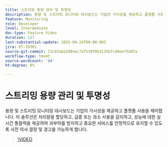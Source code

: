 ```yaml
---
title: 스트리밍 용량 관리 및 투명성
description: 용량 및 스트리밍 모니터링 대시보드는 기업의 가시성을 제공하고 플랫폼 사용을 제어합니다. 이 솔루션은 처리량을 할당하고, 급증 또는 과소 사용을 감지하고, 성능에 대한 실시간 통찰력을 제공하여 과부하를 방지하고 중요한 서비스를 안정적으로 유지할 수 있도록 사전 의사 결정 및 경고를 가능하게 합니다.
feature: Monitoring
role: Developer
level: Intermediate
doc-type: Feature Video
duration: 117
last-substantial-update: 2025-09-24T00:00:00Z
jira: KT-19301
source-git-commit: 23c02abe2894ac7d7539f0b3135bfcd0ee75dd7a
workflow-type: tm+mt
source-wordcount: '94'
ht-degree: 0%

---
```



# 스트리밍 용량 관리 및 투명성

용량 및 스트리밍 모니터링 대시보드는 기업의 가시성을 제공하고 플랫폼 사용을 제어합니다. 이 솔루션은 처리량을 할당하고, 급증 또는 과소 사용을 감지하고, 성능에 대한 실시간 통찰력을 제공하여 과부하를 방지하고 중요한 서비스를 안정적으로 유지할 수 있도록 사전 의사 결정 및 경고를 가능하게 합니다.

>[!VIDEO](https://video.tv.adobe.com/v/3475280/?learn=on&enablevpops&captions=kor)
